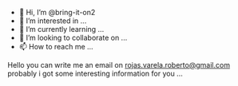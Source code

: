 - 👋 Hi, I’m @bring-it-on2
- 👀 I’m interested in ...
- 🌱 I’m currently learning ...
- 💞️ I’m looking to collaborate on ...
- 📫 How to reach me ...

<!---
bring-it-on2/bring-it-on2 is a ✨ special ✨ repository because its `README.md` (this file) appears on your GitHub profile.
You can click the Preview link to take a look at your changes.
--->


Hello you can write me an email on    rojas.varela.roberto@gmail.com  probably i got some interesting information for you ...
